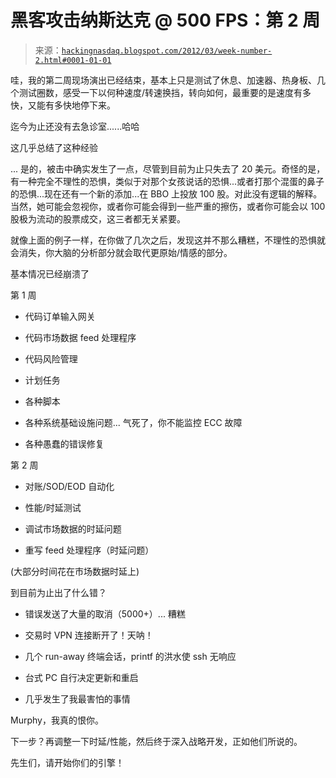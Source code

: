 <!--yml

类别：未分类

日期：2024-05-13 00:03:57

-->

# 黑客攻击纳斯达克 @ 500 FPS：第 2 周

> 来源：[`hackingnasdaq.blogspot.com/2012/03/week-number-2.html#0001-01-01`](http://hackingnasdaq.blogspot.com/2012/03/week-number-2.html#0001-01-01)

哇，我的第二周现场演出已经结束，基本上只是测试了休息、加速器、热身板、几个测试圈数，感受一下以何种速度/转速换挡，转向如何，最重要的是速度有多快，又能有多快地停下来。

迄今为止还没有去急诊室......哈哈

这几乎总结了这种经验

... 是的，被击中确实发生了一点，尽管到目前为止只失去了 20 美元。奇怪的是，有一种完全不理性的恐惧，类似于对那个女孩说话的恐惧...或者打那个混蛋的鼻子的恐惧...现在还有一个新的添加...在 BBO 上投放 100 股。对此没有逻辑的解释。当然，她可能会忽视你，或者你可能会得到一些严重的擦伤，或者你可能会以 100 股极为流动的股票成交，这三者都无关紧要。

就像上面的例子一样，在你做了几次之后，发现这并不那么糟糕，不理性的恐惧就会消失，你大脑的分析部分就会取代更原始/情感的部分。

基本情况已经崩溃了

第 1 周

- 代码订单输入网关

- 代码市场数据 feed 处理程序

- 代码风险管理

- 计划任务

- 各种脚本

- 各种系统基础设施问题... 气死了，你不能监控 ECC 故障

- 各种愚蠢的错误修复

第 2 周

- 对账/SOD/EOD 自动化

- 性能/时延测试

- 调试市场数据的时延问题

- 重写 feed 处理程序（时延问题）

(大部分时间花在市场数据时延上)

到目前为止出了什么错？

- 错误发送了大量的取消（5000+）... 糟糕

- 交易时 VPN 连接断开了！天呐！ 

- 几个 run-away 终端会话，printf 的洪水使 ssh 无响应

- 台式 PC 自行决定更新和重启

- 几乎发生了我最害怕的事情

Murphy，我真的恨你。

下一步？再调整一下时延/性能，然后终于深入战略开发，正如他们所说的。  

先生们，请开始你们的引擎！
